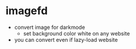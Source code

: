 # imagefd
- convert image for darkmode
  - set background color white on any website
- you can convert even if lazy-load website 
